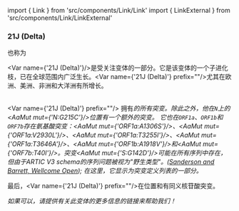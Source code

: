 import { Link } from 'src/components/Link/Link'
import { LinkExternal } from 'src/components/Link/LinkExternal'


<MdxContent filepath="VoCHeader.md'" />

### 21J (Delta)
也称为<Who name="Delta" />

<Var name={'21J (Delta)'}/>是受关注变体<Who name="Delta" />的一部分。它是该变体的一个子进化枝，已在全球范围内广泛生长。<Var name={'21J (Delta)'} prefix=""/>尤其在欧洲、美洲、非洲和大洋洲有所增长。
<br /><br />

<Var name={'21J (Delta)'} prefix=""/> 拥有<Var name="21A (Delta)" prefix=""/>的所有突变。除此之外，他在<code>N</code>上的<AaMut mut={'N:G215C'}/>位置有一个额外的突变。 它也在<code>ORF1a</code>、<code>ORF1b</code>和<code>ORF7b</code>存在氨基酸突变：<AaMut mut={'ORF1a:A1306S'}/>、<AaMut mut={'ORF1a:V2930L'}/>、<AaMut mut={'ORF1a:T3255I'}/>、<AaMut mut={'ORF1a:T3646A'}/>、<AaMut mut={'ORF1b:A1918V'}/>和<AaMut mut={'ORF7b:T40I'}/>。突变<AaMut mut={'S:G142D'}/>可能在所有<Who name="Delta" />序列中存在， 但由于ARTIC V3 schema的序列问题被视为"野生类型"。([Sanderson and Barrett, Wellcome Open](https://wellcomeopenresearch.org/articles/6-305/v1)); 在这里，它显示为突变定义列表的一部分。 

最后，<Var name={'21J (Delta)'} prefix=""/>在位置<NucMut mut="C8986T" />和<NucMut mut="A11332G" />有同义核苷酸突变。

_如果可以，请提供有关此变体的更多信息的链接来帮助我们！_
